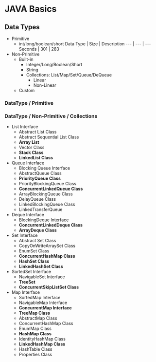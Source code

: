 # JAVA Basics

## Data Types
- Primitive
  - int/long/boolean/short
    Data Type | Size | Description 
    --- | --- | --- 
    Seconds | 301 | 283 
- Non-Primitive
  - Built-in
    - Integer/Long/Boolean/Short
    - String
    - Collections: List/Map/Set/Queue/DeQueue
      - Linear
      - Non-Linear
  - Custom

### DataType / Primitive

### DataType / Non-Primitive / Collections
- List Interface
  - Abstract List Class
  - Abstract Sequential List Class
  - **Array List**
  - Vector Class
  - **Stack Class**
  - **LinkedList Class**
- Queue Interface
  - Blocking Queue Interface
  - AbstractQueue Class
  - **PriorityQueue Class**
  - PriorityBlockingQueue Class
  - **ConcurrentLinkedQueue Class**
  - ArrayBlockingQueue Class
  - DelayQueue Class
  - LinkedBlockingQueue Class
  - LinkedTransferQueue
- Deque Interface
  - BlockingDeque Interface
  - **ConcurrentLinkedDeque Class**
  - **ArrayDeque Class**
- Set Interface
  - Abstract Set Class
  - CopyOnWriteArraySet Class
  - EnumSet Class
  - **ConcurrentHashMap Class**
  - **HashSet Class**
  - **LinkedHashSet Class**
- SortedSet Interface
  - NavigableSet Interface
  - **TreeSet**
  - **ConcurrentSkipListSet Class**
- Map Interface
  - SortedMap Interface
  - NavigableMap Interface
  - **ConcurrentMap Interface**
  - **TreeMap Class**
  - AbstractMap Class
  - ConcurrentHashMap Class
  - EnumMap Class
  - **HashMap Class**
  - IdentityHashMap Class
  - **LinkedHashMap Class**
  - HashTable Class
  - Properties Class
